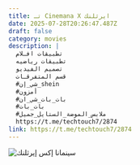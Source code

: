 ```yaml
---
title: تـ Cinemana X ايرثلنك
date: 2025-07-28T20:26:47.487Z
draft: false
category: movies
description: |
  تطبيقات افـلام
  تطبيقات رياضيه
  تصميم الفيديو
  قسم المتفرقـات
  #شي_إن_shein 
  #أمزون 
  #بات_بات_شي_ان 
  #بات_بات 
  #ملابس_الموضة_الستايل_جميل
  https://t.me/techtouch7/2874
link: https://t.me/techtouch7/2874
---
```

![سينمانا إكس إيرثلنك](/images/uploads/1000109848.jpg "Cinemana X ايرثلنك")